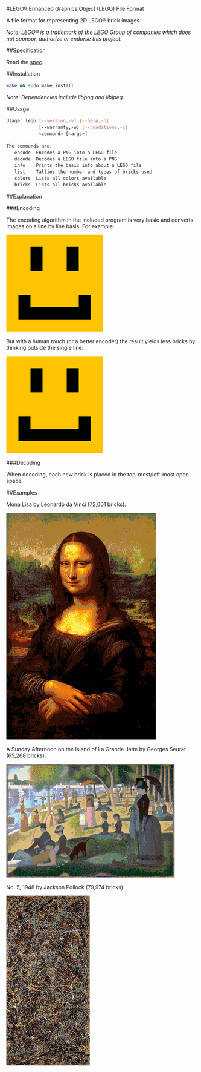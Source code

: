 #LEGO® Enhanced Graphics Object (LEGO) File Format

A file format for representing 2D LEGO® brick images

_Note: LEGO® is a trademark of the LEGO Group of companies which does not sponsor, authorize or endorse this project._

##Specification

Read the [spec](SPEC.md).

##Installation

```bash
make && sudo make install
```

_Note: Dependencies include libpng and libjpeg._

##Usage

```bash
Usage: lego [--version,-v] [--help,-h]
			[--warranty,-w] [--conditions,-c]
			<command> [<args>]

The commands are:
   encode  Encodes a PNG into a LEGO file
   decode  Decodes a LEGO file into a PNG
   info    Prints the basic info about a LEGO file
   list    Tallies the number and types of bricks used
   colors  Lists all colors available
   bricks  Lists all bricks available
```

##Explanation

###Encoding

The encoding algorithm in the included program is very basic and converts images on a line by line basis. For example:

![Encoded By Computer](img/encoding-computer.gif)

But with a human touch (or a better encoder) the result yields less bricks by thinking outside the single line:

![Encoded By Human](img/encoding-human.gif)

###Decoding

When decoding, each new brick is placed in the top-most/left-most open space.

##Examples

Mona Lisa by Leonardo da Vinci (72,001 bricks):

![Mona Lisa](img/lisa.png)

A Sunday Afternoon on the Island of La Grande Jatte by Georges Seurat (65,268 bricks):

![A Sunday Afternoon on the Island of La Grande Jatte](img/jatte.png)

No. 5, 1948 by Jackson Pollock (79,974 bricks):

![No. 5, 1948](img/no5.png)